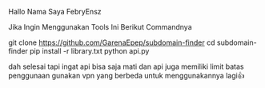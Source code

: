 Hallo Nama Saya FebryEnsz

Jika Ingin Menggunakan Tools Ini Berikut Commandnya

git clone https://github.com/GarenaEpep/subdomain-finder
cd subdomain-finder
pip install -r library.txt
python api.py

dah selesai tapi ingat api bisa saja mati dan api juga memiliki limit batas penggunaan gunakan vpn yang berbeda untuk menggunakannya lagi👍
